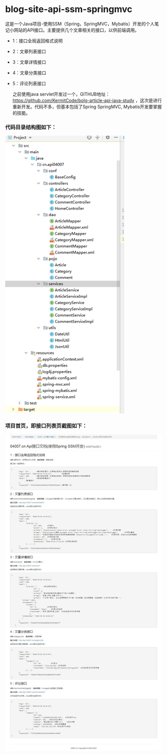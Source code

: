 # blog-site-api-ssm-springmvc
这是一个Java项目-使用SSM（Spring，SpringMVC，Mybatis）开发的个人笔记小网站的API接口。主要提供几个文章相关的接口，以供前端调用。
* 1：接口全局返回格式说明
* 2：文章列表接口
* 3：文章详情接口
* 4：文章分类接口
* 5：评论列表接口

  之前使用java servlet开发过一个，GITHUB地址：https://github.com/KermitCode/bolg-article-api-java-study ，这次是进行重新开发。代码不多，但基本包括了Spring SpringMVC, Mybatis开发要掌握的技能。
### 代码目录结构图如下：
![代码目录结构图](https://raw.githubusercontent.com/KermitCode/bolg-article-api-java-study/master/project-structer.PNG)
### 项目首页，即接口列表页截图如下：
![接口列表页截图](https://github.com/KermitCode/blog-site-api-ssm-springmvc/blob/master/api.04007.cn.jpg?raw=true)
